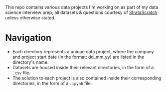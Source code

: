 This repo contains various data projects I'm working on as part of my data science interview prep; all datasets & questions courtesy of [StrataScratch](https://platform.stratascratch.com/data-projects) unless otherwise stated.

# Navigation
- Each directory represents a unique data project, where the company and project start date (in the format: dd_mm_yy) are listed in the directory's name.
- Datasets are housed inside their relevant directories, in the form of a `.csv` file.
- The solution to each project is also contained inside their corresponding directories, in the form of a `.ipynb` file.
